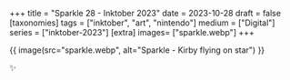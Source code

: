 +++
title = "Sparkle 28 - Inktober 2023"
date = 2023-10-28
draft =  false
[taxonomies]
tags = ["inktober", "art", "nintendo"]
medium = ["Digital"]
series = ["inktober-2023"]
[extra]
images= ["sparkle.webp"]
+++

{{ image(src="sparkle.webp", alt="Sparkle - Kirby flying on star") }}

✨
